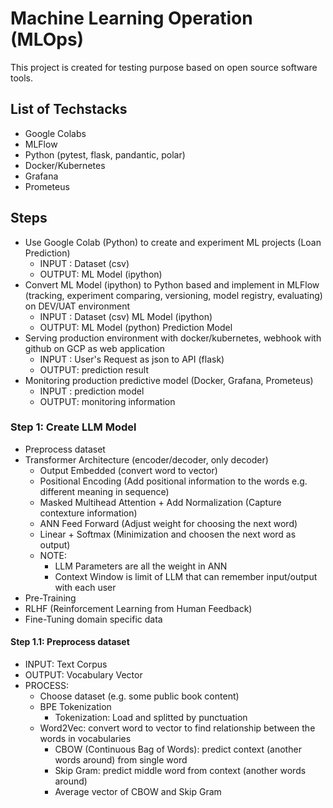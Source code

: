 # Machine Learning Operation (MLOps)
This project is created for testing purpose based on open source software tools.

## List of Techstacks
- Google Colabs
- MLFlow
- Python (pytest, flask, pandantic, polar)
- Docker/Kubernetes
- Grafana
- Prometeus



## Steps
- Use Google Colab (Python) to create and experiment ML projects (Loan Prediction)
    - INPUT : Dataset (csv)
    - OUTPUT: ML Model (ipython)
- Convert ML Model (ipython) to Python based and implement in MLFlow (tracking, experiment comparing, versioning, model registry, evaluating) on DEV/UAT environment
    - INPUT : Dataset (csv)
              ML Model (ipython)
    - OUTPUT: ML Model (python)
              Prediction Model
- Serving production environment with docker/kubernetes, webhook with github on GCP as web application
    - INPUT : User's Request as json to API (flask)
    - OUTPUT: prediction result
- Monitoring production predictive model (Docker, Grafana, Prometeus)
    - INPUT : prediction model
    - OUTPUT: monitoring information 

### Step 1: Create LLM Model
- Preprocess dataset
- Transformer Architecture (encoder/decoder, only decoder)
    - Output Embedded (convert word to vector)
    - Positional Encoding (Add positional information to the words e.g. different meaning in sequence)
    - Masked Multihead Attention + Add Normalization (Capture contexture information)
    - ANN Feed Forward (Adjust weight for choosing the next word)
    - Linear + Softmax (Minimization and choosen the next word as output)
    - NOTE:
        - LLM Parameters are all the weight in ANN
        - Context Window is limit of LLM that can remember input/output with each user
- Pre-Training
- RLHF (Reinforcement Learning from Human Feedback)
- Fine-Tuning domain specific data

#### Step 1.1: Preprocess dataset
- INPUT: Text Corpus
- OUTPUT: Vocabulary Vector
- PROCESS:
    - Choose dataset (e.g. some public book content)
    - BPE Tokenization
        - Tokenization: Load and splitted by punctuation
    - Word2Vec: convert word to vector to find relationship between the words in vocabularies
        - CBOW (Continuous Bag of Words): predict context (another words around) from single word
        - Skip Gram: predict middle word from context (another words around)
        - Average vector of CBOW and Skip Gram